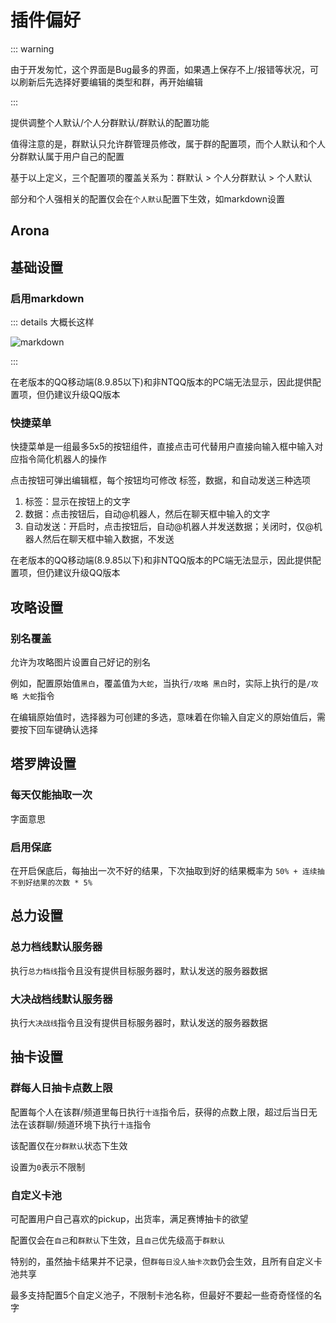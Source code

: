 # 插件偏好

::: warning

由于开发匆忙，这个界面是Bug最多的界面，如果遇上保存不上/报错等状况，可以刷新后先选择好要编辑的类型和群，再开始编辑

:::

提供调整个人默认/个人分群默认/群默认的配置功能

值得注意的是，群默认只允许群管理员修改，属于群的配置项，而个人默认和个人分群默认属于用户自己的配置

基于以上定义，三个配置项的覆盖关系为：群默认 > 个人分群默认 > 个人默认

部分和个人强相关的配置仅会在`个人默认`配置下生效，如markdown设置

## Arona

## 基础设置

### 启用markdown

::: details 大概长这样

<img src="/image/webui/plugins/markdown.webp" alt="markdown" />

:::

在老版本的QQ移动端(8.9.85以下)和非NTQQ版本的PC端无法显示，因此提供配置项，但仍建议升级QQ版本

### 快捷菜单

快捷菜单是一组最多5x5的按钮组件，直接点击可代替用户直接向输入框中输入对应指令简化机器人的操作

点击按钮可弹出编辑框，每个按钮均可修改 标签，数据，和自动发送三种选项

1. 标签：显示在按钮上的文字
2. 数据：点击按钮后，自动@机器人，然后在聊天框中输入的文字
3. 自动发送：开启时，点击按钮后，自动@机器人并发送数据；关闭时，仅@机器人然后在聊天框中输入数据，不发送

在老版本的QQ移动端(8.9.85以下)和非NTQQ版本的PC端无法显示，因此提供配置项，但仍建议升级QQ版本

## 攻略设置

### 别名覆盖

允许为攻略图片设置自己好记的别名

例如，配置原始值`黑白`，覆盖值为`大蛇`，当执行`/攻略 黑白`时，实际上执行的是`/攻略 大蛇`指令

在编辑原始值时，选择器为可创建的多选，意味着在你输入自定义的原始值后，需要按下回车键确认选择

## 塔罗牌设置

### 每天仅能抽取一次

字面意思

### 启用保底

在开启保底后，每抽出一次不好的结果，下次抽取到好的结果概率为 `50% + 连续抽不到好结果的次数 * 5%`

## 总力设置

### 总力档线默认服务器

执行`总力档线`指令且没有提供目标服务器时，默认发送的服务器数据

### 大决战档线默认服务器

执行`大决战线`指令且没有提供目标服务器时，默认发送的服务器数据

## 抽卡设置

### 群每人日抽卡点数上限

配置每个人在该群/频道里每日执行`十连`指令后，获得的点数上限，超过后当日无法在该群聊/频道环境下执行`十连`指令 <a id="gacha-config"> </a>

该配置仅在`分群默认`状态下生效

设置为`0`表示不限制

### 自定义卡池

可配置用户自己喜欢的pickup，出货率，满足赛博抽卡的欲望

配置仅会在`自己`和`群默认`下生效，且`自己`优先级高于`群默认`

特别的，虽然抽卡结果并不记录，但`群每日没人抽卡次数`仍会生效，且所有自定义卡池共享

最多支持配置5个自定义池子，不限制卡池名称，但最好不要起一些奇奇怪怪的名字